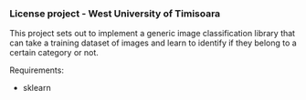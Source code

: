 ### License project - West University of Timisoara

This project sets out to implement a generic image classification library that can take a training dataset of images and learn to identify if they belong to a certain category or not.

Requirements:

- sklearn